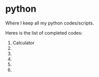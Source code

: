 # python
Where I keep all my python codes/scripts.

Heres is the list of completed codes:
1. Calculator
2. 
3. 
4. 
5. 
6. 

